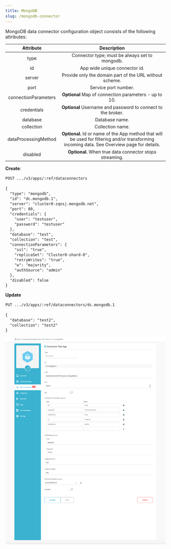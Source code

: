 ```yaml
---
title: MongoDB
slug: /mongodb-connector
---
```


MongoDB data connector configuration object consists of the following attributes:

|Attribute|	Description|
| :-------------: |:-------------:| 
|type|	Connector type; must be always set to mongodb.|
|id|	App wide unique connector id.|
|server	|Provide only the domain part of the URL without scheme.|
|port|	Service port number.|
|connectionParameters|	**Optional** Map of connection parameters - up to 10.|
|credentials|	**Optional** Username and password to connect to the broker.|
|database|	Database name.|
|collection	|Collection name.|
|dataProcessingMethod|	**Optional.** Id or name of the App method that will be used for filtering and/or transforming incoming data. See Overview page for details.|
|disabled|	**Optional.** When true data connector stops streaming.|

**Create**:
```
POST .../v3/apps/:ref/dataconnectors

{
  "type": "mongodb",
  "id": "dc.mongodb.1",
  "server": "cluster0-zqosj.mongodb.net",
  "port": 80,
  "credentials": {
    "user": "testuser",
    "password": "testuser"
  },
  "database": "test",
  "collection": "test",
  "connectionParameters": {
    "ssl": "true",
    "replicaSet": "Cluster0-shard-0",
    "retryWrites": "true",
    "w": "majority",
    "authSource": "admin"
  },
  "disabled": false
}
```

**Update**
```
PUT .../v3/apps/:ref/dataconnectors/dc.mongodb.1

{
  "database": "test2",
  "collection": "test2"
}
```


![Example mongo](./assets/mongo.png)
